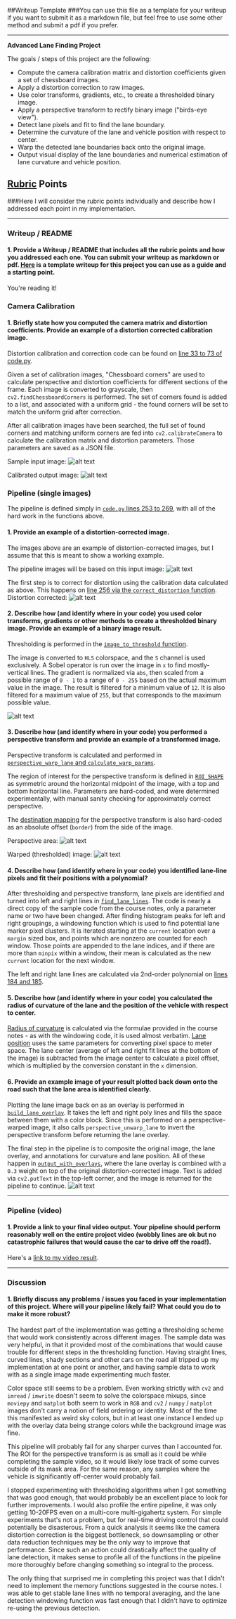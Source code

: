 ##Writeup Template
###You can use this file as a template for your writeup if you want to submit it as a markdown file, but feel free to use some other method and submit a pdf if you prefer.

---

**Advanced Lane Finding Project**

The goals / steps of this project are the following:

* Compute the camera calibration matrix and distortion coefficients given a set of chessboard images.
* Apply a distortion correction to raw images.
* Use color transforms, gradients, etc., to create a thresholded binary image.
* Apply a perspective transform to rectify binary image ("birds-eye view").
* Detect lane pixels and fit to find the lane boundary.
* Determine the curvature of the lane and vehicle position with respect to center.
* Warp the detected lane boundaries back onto the original image.
* Output visual display of the lane boundaries and numerical estimation of lane curvature and vehicle position.

[//]: # (Image References)

[image1]: ./examples/undistort_output.png "Undistorted"
[image2]: ./test_images/test1.jpg "Road Transformed"
[image3]: ./examples/binary_combo_example.jpg "Binary Example"
[image4]: ./examples/warped_straight_lines.jpg "Warp Example"
[image5]: ./examples/color_fit_lines.jpg "Fit Visual"
[image6]: ./examples/example_output.jpg "Output"
[video1]: ./project_video.mp4 "Video"

[calin]: ./output/calibration_input.jpg "Raw input"
[calout]: ./output/calibration_output.jpg "After calibration"
[traffic-in]: ./output/traffic_input.jpg "Sample lane image"
[traffic-cal]: ./output/traffic_calibrated.jpg "Calibrated lane image"
[traffic-roi]: ./output/traffic_roi.jpg "Region of interest"
[traffic-thresh]: ./output/traffic_thresholded.png "Lines found"
[traffic-warp]: ./output/traffic_perspective.png "Warped projection"
[traffic-final]: ./output/final_overlay.jpg "Final output"
[video]: ./annoated_output.mp4 "Video"

## [Rubric](https://review.udacity.com/#!/rubrics/571/view) Points
###Here I will consider the rubric points individually and describe how I addressed each point in my implementation.  

---
### Writeup / README

#### 1. Provide a Writeup / README that includes all the rubric points and how you addressed each one.  You can submit your writeup as markdown or pdf.  [Here](https://github.com/udacity/CarND-Advanced-Lane-Lines/blob/master/writeup_template.md) is a template writeup for this project you can use as a guide and a starting point.  

You're reading it!

### Camera Calibration

#### 1. Briefly state how you computed the camera matrix and distortion coefficients. Provide an example of a distortion corrected calibration image.

Distortion calibration and correction code can be found on [line 33 to 73 of code.py](code.py#L33-L73).

Given a set of calibration images, "Chessboard corners" are used to calculate perspective and distortion coefficients for different sections of the frame. Each image is converted to grayscale, then `cv2.findChessboardCorners` is performed. The set of corners found is added to a list, and associated with a uniform grid - the found corners will be set to match the uniform grid after correction.

After all calibration images have been searched, the full set of found corners and matching uniform corners are fed into `cv2.calibrateCamera` to calculate the calibration matrix and distortion parameters. Those parameters are saved as a JSON file.

Sample input image:
![alt text][calin]

Calibrated output image:
![alt text][calout]

### Pipeline (single images)

The pipeline is defined simply in [`code.py` lines 253 to 269](code.py#L253-L269), with all of the hard work in the functions above.

#### 1. Provide an example of a distortion-corrected image.
The images above are an example of distortion-corrected images, but I assume that this is meant to show a working example.

The pipeline images will be based on this input image:
![alt text][traffic-in]

The first step is to correct for distortion using the calibration data calculated as above. This happens on [line 256 via the `correct_distortion` function](code.py#L256).
Distortion corrected:
![alt text][traffic-cal]

#### 2. Describe how (and identify where in your code) you used color transforms, gradients or other methods to create a thresholded binary image.  Provide an example of a binary image result.
Thresholding is performed in the [`image_to_threshold` function](code.py#L75-L94).

The image is converted to `HLS` colorspace, and the `S` channel is used exclusively. A Sobel operator is run over the image in `x` to find mostly-vertical lines. The gradient is normalized via `abs`, then scaled from a possible range of `0 - 1` to a range of `0 - 255` based on the actual maximum value in the image. The result is filtered for a minimum value of `12`. It is also filtered for a maximum value of `255`, but that corresponds to the maximum possible value.

![alt text][traffic-thresh]

#### 3. Describe how (and identify where in your code) you performed a perspective transform and provide an example of a transformed image.

Perspective transform is calculated and performed in [`perspective_warp_lane` and `calculate_warp_params`](code.py#L97-L109).

The region of interest for the perspective transform is defined in [`ROI_SHAPE`](code.py#L20-L25) as symmetric around the horizontal midpoint of the image, with a top and bottom horizontal line. Parameters are hard-coded, and were determined experimentally, with manual sanity checking for approximately correct perspective.

The [destination mapping](code.py#L100) for the perspective transform is also hard-coded as an absolute offset (`border`) from the side of the image.

Perspective area:
![alt text][traffic-roi]

Warped (thresholded) image:
![alt text][traffic-warp]

#### 4. Describe how (and identify where in your code) you identified lane-line pixels and fit their positions with a polynomial?

After thresholding and perspective transform, lane pixels are identified and turned into left and right lines in [`find_lane_lines`](code.py#L118-L185). The code is nearly a direct copy of the sample code from the course notes, only a parameter name or two have been changed. After finding histogram peaks for left and right groupings, a  windowing function which is used to find potential lane marker pixel clusters. It is iterated starting at the `current` location over a `margin` sized box, and points which are nonzero are counted for each window. Those points are appended to the lane indices, and if there are more than `minpix` within a window, their mean is calculated as the new `current` location for the next window.

The left and right lane lines are calculated via 2nd-order polynomial on [lines 184 and 185](code.py#L184-L185).

#### 5. Describe how (and identify where in your code) you calculated the radius of curvature of the lane and the position of the vehicle with respect to center.

[Radius of curvature](code.py#L188-L207) is calculated via the formulae provided in the course notes - as with the windowing code, it is used almost verbatim. [Lane position](code.py#L190-L198) uses the same parameters for converting pixel space to meter space. The lane center (average of left and right fit lines at the bottom of the image) is subtracted from the image center to calculate a pixel offset, which is multiplied by the conversion constant in the `x` dimension.


#### 6. Provide an example image of your result plotted back down onto the road such that the lane area is identified clearly.

Plotting the lane image back on as an overlay is performed in [`build_lane_overlay`](code.py#L212-L233). It takes the left and right poly lines and fills the space between them with a color block. Since this is performed on a perspective-warped image, it also calls `perspective_unwarp_lane` to invert the perspective transform before returning the lane overlay.

The final step in the pipeline is to composite the original image, the lane overlay, and annotations for curvature and lane position. All of these happen in [`output_with_overlays`](code.py#L235-L243), where the lane overlay is combined with a `0.3` weight on top of the original distortion-corrected image. Text is added via `cv2.putText` in the top-left corner, and the image is returned for the pipeline to continue.
![alt text][traffic-final]

---

### Pipeline (video)

#### 1. Provide a link to your final video output.  Your pipeline should perform reasonably well on the entire project video (wobbly lines are ok but no catastrophic failures that would cause the car to drive off the road!).

Here's a [link to my video result](./annoated_video.mp4).

---

### Discussion

#### 1. Briefly discuss any problems / issues you faced in your implementation of this project.  Where will your pipeline likely fail?  What could you do to make it more robust?

The hardest part of the implementation was getting a thresholding scheme that would work consistently across different images. The sample data was very helpful, in that it provided most of the combinations that would cause trouble for different steps in the thresholding function. Having straight lines, curved lines, shady sections and other cars on the road all tripped up my implementation at one point or another, and having sample data to work with as a single image made experimenting much faster.

Color space still seems to be a problem. Even working strictly with `cv2` and `imread` / `imwrite` doesn't seem to solve the colorspace mixups, since `moviepy` and `matplot` both seem to work in `RGB` and `cv2` / `numpy` / `matplot` images don't carry a notion of field ordering or identity. Most of the time this manifested as weird sky colors, but in at least one instance I ended up with the overlay data being strange colors while the background image was fine.

This pipeline will probably fail for any sharper curves than I accounted for. The ROI for the perspective transform is as small as it could be while completing the sample video, so it would likely lose track of some curves outside of its mask area. For the same reason, any samples where the vehicle is significantly off-center would probably fail.

I stopped experimenting with thresholding algorithms when I got something that was good enough, that would probably be an excellent place to look for further improvements. I would also profile the entire pipeline, it was only getting 10-20FPS even on a multi-core multi-gigahertz system. For simple experiments that's not a problem, but for real-time driving control that could potentially be disasterous. From a quick analysis it seems like the camera distortion correction is the biggest bottleneck, so downsampling or other data reduction techniques may be the only way to improve that performance. Since such an action could drastically affect the quality of lane detection, it makes sense to profile all of the functions in the pipeline more thoroughly before changing something so integral to the process.

The only thing that surprised me in completing this project was that I didn't need to implement the memory functions suggested in the course notes. I was able to get stable lane lines with no temporal averaging, and the lane detection windowing function was fast enough that I didn't have to optimize re-using the previous detection. 
